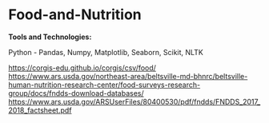 # Food-and-Nutrition

**Tools and Technologies:**

Python - Pandas, Numpy, Matplotlib, Seaborn, Scikit, NLTK

https://corgis-edu.github.io/corgis/csv/food/
https://www.ars.usda.gov/northeast-area/beltsville-md-bhnrc/beltsville-human-nutrition-research-center/food-surveys-research-group/docs/fndds-download-databases/
https://www.ars.usda.gov/ARSUserFiles/80400530/pdf/fndds/FNDDS_2017_2018_factsheet.pdf
